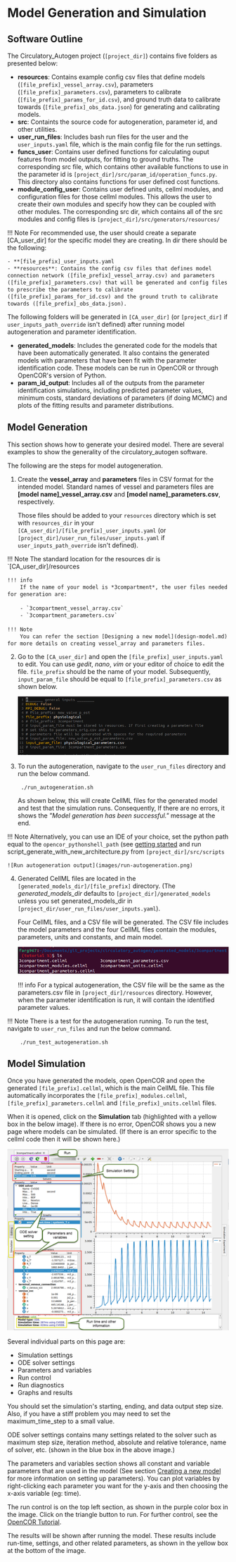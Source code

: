 # Model Generation and Simulation

## Software Outline

The Circulatory_Autogen project (`[project_dir]`) contains five folders as presented below:       

- **resources**: Contains example config csv files that define models (`[file_prefix]_vessel_array.csv`), parameters (`[file_prefix]_parameters.csv`), parameters to calibrate (`[file_prefix]_params_for_id.csv`), and ground truth data to calibrate towards (`[file_prefix]_obs_data.json`) for generating and calibrating models.
- **src**: Containts the source code for autogeneration, parameter id, and other utilities.
- **user_run_files**: Includes bash run files for the user and the `user_inputs.yaml` file, which is the main config file for the run settings.
- **funcs_user**: Contains user defined functions for calculating ouput features from model outputs, for fitting to ground truths. The corresponding src file, which contains other available functions to use in the parameter id is `[project_dir]/src/param_id/operation_funcs.py`. This directory also contains functions for user defined cost functions.
- **module_config_user**: Contains user defined units, cellml modules, and configuration files for those cellml modules. This allows the user to create their own modules and specify how they can be coupled with other modules. The corresponding src dir, which contains all of the src modules and config files is `[project_dir]/src/generators/resources/`  

!!! Note 
    For recommended use, the user should create a separate [CA_user_dir] for the specific model they are creating. In dir there should be the following:

    - **[file_prefix]_user_inputs.yaml
    - **resources**: Contains the config csv files that defines model connection network ([file_prefix]_vessel_array.csv) and parameters ([file_prefix]_parameters.csv) that will be generated and config files to prescribe the parameters to calibrate ([file_prefix]_params_for_id.csv) and the ground truth to calibrate towards ([file_prefix]_obs_data.json).

The following folders will be generated in `[CA_user_dir]` (or `[project_dir]` if `user_inputs_path_override` isn't defined) after running model autogeneration and parameter identification.

- **generated_models**: Includes the generated code for the models that have been automatically generated. It also contains the generated models with parameters that have been fit with the parameter identification code. These models can be run in OpenCOR or through OpenCOR's version of Python.
- **param_id_output**: Includes all of the outputs from the parameter identification simulations, including predicted parameter values, minimum costs, standard deviations of parameters (if doing MCMC) and plots of the fitting results and parameter distributions.

## Model Generation

This section shows how to generate your desired model. There are several examples to show the generality of the circulatory_autogen software.

The following are the steps for model autogeneration.

1. Create the **vessel_array** and **parameters** files in CSV format for the intended model. Standard names of vessel and parameters files are **[model name]_vessel_array.csv** and **[model name]_parameters.csv**, respectively. 

    Those files should be added to your `resources` directory which is set with `resources_dir` in your `[CA_user_dir]/[file_prefix]_user_inputs.yaml` (or `[project_dir]/user_run_files/user_inputs.yaml` if `user_inputs_path_override` isn't defined). 

!!! Note
    The standard location for the resources dir is `[CA_user_dir]/resources

    !!! info
        If the name of your model is *3compartment*, the user files needed for generation are:

        - `3compartment_vessel_array.csv`
        - `3compartment_parameters.csv`

    !!! Note
        You can refer the section [Designing a new model](design-model.md) for more details on creating vessel_array and parameters files.

2. Go to the `[CA_user_dir]` and open the `[file_prefix]_user_inputs.yaml` to edit. You can use *gedit*, *nano*, *vim* or your editor of choice to edit the file. `file_prefix` should be the name of your model. Subsequently, `input_param_file` should be equal to `[file_prefix]_parameters.csv` as shown below.

    ![user_inputs.yaml file](images/user-inputs.png)


3. To run the autogeneration, navigate to the `user_run_files` directory and run the below command.
        
        ./run_autogeneration.sh
        
    As shown below, this will create CellML files for the generated model and test that the simulation runs. Consequently, If there are no errors, it shows the *"Model generation has been successful."* message at the end.

!!! Note 
    Alternatively, you can use an IDE of your choice, set the python path equal to the `opencor_pythonshell_path` (see [getting started](getting-started.md) and 
    run script_generate_with_new_architecture.py from `[project_dir]/src/scripts`

    ![Run autogeneration output](images/run-autogeneration.png)

4. Generated CellML files are located in the `[generated_models_dir]/[file_prefix]` directory. (The *generated_models_dir* defaults to `[project_dir]/generated_models` unless you set generated_models_dir in `[project_dir/user_run_files/user_inputs.yaml`). 

    Four CellML files, and a CSV file will be generated. The CSV file includes the model parameters and the four CellML files contain the modules, parameters, units and constants, and main model.

    ![Generated files](images/generated-files.png)

    !!! info
        For a typical autogeneration, the CSV file will be the same as the parameters.csv file in `[project_dir]/resources` directory. However, when the parameter identification is run, it will contain the identified parameter values.

!!! Note
    There is a test for the autogeneration running. To run the test, navigate to `user_run_files` and run the below command.

        ./run_test_autogeneration.sh
    
## Model Simulation

Once you have generated the models, open OpenCOR and open the generated `[file_prefix].cellml`, which is the main CellML file. This file automatically incorporates the `[file_prefix]_modules.cellml`, `[file_prefix]_parameters.cellml` and `[file_prefix]_units.cellml` files.

When it is opened, click on the **Simulation** tab (highlighted with a yellow box in the below image). If there is no error, OpenCOR shows you a new page where models can be simulated. (If there is an error specific to the cellml code then it will be shown here.)

![Model Simulation](images/model-simulation.png)

Several individual parts on this page are:

- Simulation settings
- ODE solver settings
- Parameters and variables
- Run control
- Run diagnostics
- Graphs and results

You should set the simulation's starting, ending, and data output step size. Also, if you have a stiff problem you may need to set the maximum_time_step to a small value.

ODE solver settings contains many settings related to the solver such as maximum step size, iteration method, absolute and relative tolerance, name of solver, etc. (shown in the blue box in the above image.)

The parameters and variables section shows all constant and variable parameters that are used in the model (See section [Creating a new model](create-model.md) for more information on setting up parameters). You can plot variables by right-clicking each parameter you want for the y-axis and then choosing the x-axis variable (eg: time). 

The run control is on the top left section, as shown in the purple color box in the image. Click on the triangle button to run. For further control, see the [OpenCOR Tutorial](https://tutorial-on-cellml-opencor-and-pmr.readthedocs.io/en/latest/_downloads/d271cfcef7e288704c61320e64d77e2d/OpenCOR-Tutorial-v17.pdf).

The results will be shown after running the model. These results include run-time, settings, and other related parameters, as shown in the yellow box at the bottom of the image.
